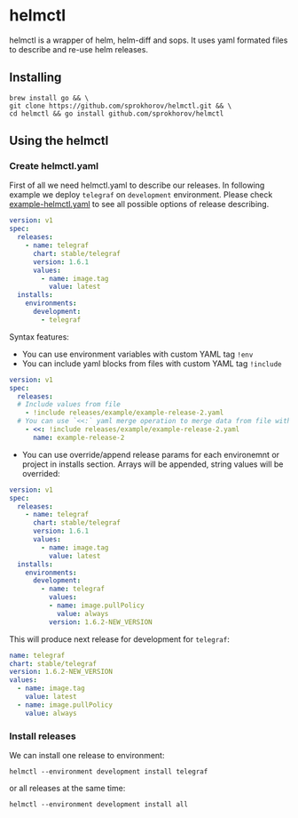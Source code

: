 # helmctl

helmctl is a wrapper of helm, helm-diff and sops. It uses yaml formated files to describe and re-use helm releases.

## Installing

```shell
brew install go && \
git clone https://github.com/sprokhorov/helmctl.git && \
cd helmctl && go install github.com/sprokhorov/helmctl
```

## Using the helmctl

### Create helmctl.yaml

First of all we need helmctl.yaml to describe our releases. In following example we deploy `telegraf` on `development` environment. Please check [example-helmctl.yaml](example-helmctl.yaml) to see all possible options of release describing.
```yaml
version: v1
spec:
  releases:
    - name: telegraf
      chart: stable/telegraf
      version: 1.6.1
      values:
        - name: image.tag
          value: latest
  installs:
    environments:
      development:
        - telegraf
```
Syntax features:
* You can use environment variables with custom YAML tag `!env`
* You can include yaml blocks from files  with custom YAML tag `!include`
```yaml
version: v1
spec:
  releases:
  # Include values from file
    - !include releases/example/example-release-2.yaml
  # You can use `<<:` yaml merge operation to merge data from file with defined values
    - <<: !include releases/example/example-release-2.yaml
      name: example-release-2
```
* You can use override/append release params for each environemnt or project in installs section.
  Arrays will be appended, string values will be overrided:
```yaml
version: v1
spec:
  releases:
    - name: telegraf
      chart: stable/telegraf
      version: 1.6.1
      values:
        - name: image.tag
          value: latest
  installs:
    environments:
      development:
        - name: telegraf
		  values:
		  - name: image.pullPolicy
		    value: always
		  version: 1.6.2-NEW_VERSION
```
This will produce next release for development for `telegraf`:
```yaml
name: telegraf
chart: stable/telegraf
version: 1.6.2-NEW_VERSION
values:
  - name: image.tag
    value: latest
  - name: image.pullPolicy
    value: always
```

### Install releases

We can install one release to environment:
```shell
helmctl --environment development install telegraf
```
or all releases at the same time:
```shell
helmctl --environment development install all
```
